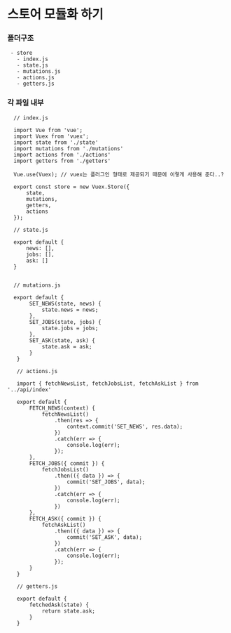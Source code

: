 # 스토어 모듈화 하기

###  폴더구조

     - store
       - index.js
       - state.js
       - mutations.js
       - actions.js
       - getters.js
   
   
### 각 파일 내부

      // index.js
      
      import Vue from 'vue';
      import Vuex from 'vuex';
      import state from './state'
      import mutations from './mutations'
      import actions from './actions'
      import getters from './getters'

      Vue.use(Vuex); // vuex는 플러그인 형태로 제공되기 때문에 이렇게 사용해 준다..?

      export const store = new Vuex.Store({
          state,
          mutations,
          getters,
          actions 
      });
      
      // state.js
      
      export default {
          news: [],
          jobs: [],
          ask: []
      }
      
      
      // mutations.js
      
      export default {
           SET_NEWS(state, news) {
               state.news = news;
           },
           SET_JOBS(state, jobs) {
               state.jobs = jobs;
           },
           SET_ASK(state, ask) {
               state.ask = ask;
           }
       }
       
       // actions.js
       
       import { fetchNewsList, fetchJobsList, fetchAskList } from '../api/index'

       export default {
           FETCH_NEWS(context) {
               fetchNewsList()
                   .then(res => {
                       context.commit('SET_NEWS', res.data);
                   })
                   .catch(err => {
                       console.log(err);
                   });
           },
           FETCH_JOBS({ commit }) {
               fetchJobsList()
                   .then(({ data }) => {
                       commit('SET_JOBS', data);
                   })
                   .catch(err => {
                       console.log(err);
                   })
           },
           FETCH_ASK({ commit }) {
               fetchAskList()
                   .then(({ data }) => {
                       commit('SET_ASK', data);
                   })
                   .catch(err => {
                       console.log(err);
                   });
           }
       }
       
       // getters.js
       
       export default {
           fetchedAsk(state) {
               return state.ask;
           }
       }
       
       
       
      
      
    
    
